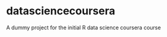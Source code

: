 datasciencecoursera
===================

A dummy project for the initial R data science coursera course
